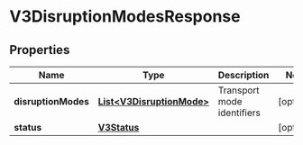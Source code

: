 

# V3DisruptionModesResponse


## Properties

| Name | Type | Description | Notes |
|------------ | ------------- | ------------- | -------------|
|**disruptionModes** | [**List&lt;V3DisruptionMode&gt;**](V3DisruptionMode.md) | Transport mode identifiers |  [optional] |
|**status** | [**V3Status**](V3Status.md) |  |  [optional] |



